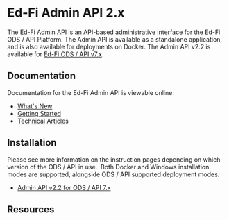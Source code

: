 # Ed-Fi Admin API 2.x

The Ed-Fi Admin API is an API-based administrative interface for the Ed-Fi ODS /
API Platform.  The Admin API is available as a standalone application, and is
also available for deployments on Docker. The Admin API v2.2 is available for
[Ed-Fi ODS / API v7.x](https://docs.ed-fi.org/reference/ods-api).

## Documentation

Documentation for the Ed-Fi Admin API is viewable online:

* [What's New](whats-new.md)
* [Getting Started](getting-started.md)
* [Technical Articles](technical-articles)

## Installation

Please see more information on the instruction pages depending on which version
of the ODS / API in use.  Both Docker and Windows installation modes are
supported, alongside ODS / API supported deployment modes.

* [Admin API v2.2 for ODS / API
  7.x](./admin-api/installation/admin-api-2x-for-odsapi-7x.md)

## Resources

